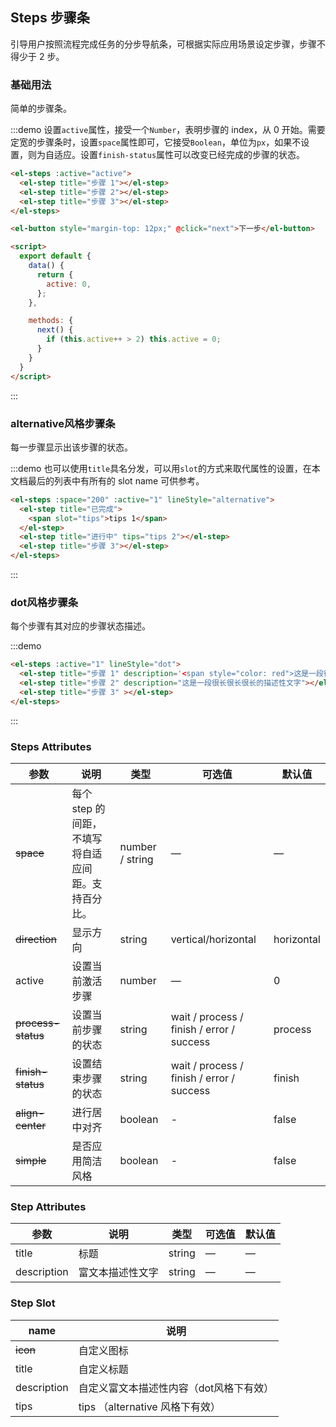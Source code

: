 ## Steps 步骤条
引导用户按照流程完成任务的分步导航条，可根据实际应用场景设定步骤，步骤不得少于 2 步。

### 基础用法

简单的步骤条。

:::demo 设置`active`属性，接受一个`Number`，表明步骤的 index，从 0 开始。需要定宽的步骤条时，设置`space`属性即可，它接受`Boolean`，单位为`px`，如果不设置，则为自适应。设置`finish-status`属性可以改变已经完成的步骤的状态。
```html
<el-steps :active="active">
  <el-step title="步骤 1"></el-step>
  <el-step title="步骤 2"></el-step>
  <el-step title="步骤 3"></el-step>
</el-steps>

<el-button style="margin-top: 12px;" @click="next">下一步</el-button>

<script>
  export default {
    data() {
      return {
        active: 0,
      };
    },

    methods: {
      next() {
        if (this.active++ > 2) this.active = 0;
      }
    }
  }
</script>
```
:::

### alternative风格步骤条

每一步骤显示出该步骤的状态。

:::demo 也可以使用`title`具名分发，可以用`slot`的方式来取代属性的设置，在本文档最后的列表中有所有的 slot name 可供参考。
```html
<el-steps :space="200" :active="1" lineStyle="alternative">
  <el-step title="已完成">
    <span slot="tips">tips 1</span>
  </el-step>
  <el-step title="进行中" tips="tips 2"></el-step>
  <el-step title="步骤 3"></el-step>
</el-steps>
```
:::

### dot风格步骤条

每个步骤有其对应的步骤状态描述。

:::demo
```html
<el-steps :active="1" lineStyle="dot">
  <el-step title="步骤 1" description='<span style="color: red">这是一段很长很长很长的描述性文字</span>'></el-step>
  <el-step title="步骤 2" description="这是一段很长很长很长的描述性文字"></el-step>
  <el-step title="步骤 3" ></el-step>
</el-steps>
```
:::

### Steps Attributes

| 参数      | 说明    | 类型      | 可选值       | 默认值   |
|---------- |-------- |---------- |-------------  |-------- |
| ~~space~~ | 每个 step 的间距，不填写将自适应间距。支持百分比。 | number / string | — | — |
| ~~direction~~ | 显示方向 | string | vertical/horizontal | horizontal |
| active | 设置当前激活步骤  | number | — | 0 |
| ~~process-status~~ | 设置当前步骤的状态 | string | wait / process / finish / error / success | process |
| ~~finish-status~~ | 设置结束步骤的状态 | string | wait / process / finish / error / success | finish |
| ~~align-center~~ | 进行居中对齐 | boolean | - | false |
| ~~simple~~ | 是否应用简洁风格 | boolean | - | false |

### Step Attributes
| 参数      | 说明    | 类型      | 可选值       | 默认值   |
|---------- |-------- |---------- |-------------  |-------- |
| title | 标题 | string | — | — |
| description | 富文本描述性文字 | string | — | — |

### Step Slot
| name | 说明  |
|----|----|
| ~~icon~~ | 自定义图标 |
| title | 自定义标题 |
| description | 自定义富文本描述性内容（dot风格下有效） |
| tips | tips （alternative 风格下有效） |
